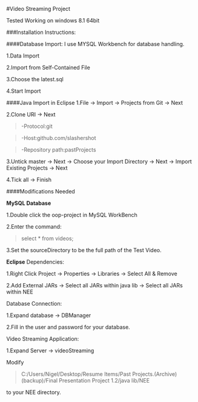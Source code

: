 #Video Streaming Project

Tested Working on windows 8.1 64bit

###Installation Instructions:

####Database Import:
I use MYSQL Workbench for database handling.

1.Data Import

2.Import from Self-Contained File

3.Choose the latest.sql

4.Start Import

####Java Import in Eclipse
1.File -> Import  -> Projects from Git -> Next

2.Clone URI -> Next
>-Protocol:git

>-Host:github.com/slashershot

>-Repository path:pastProjects

3.Untick master -> Next -> Choose your Import Directory -> Next -> Import Existing  Projects -> Next

4.Tick all -> Finish

####Modifications Needed

**MySQL Database**

1.Double click the oop-project in MySQL WorkBench

2.Enter the command:
>select * from videos;

3.Set the sourceDirectory to be the full path of the Test Video.

**Eclipse**
Dependencies:

1.Right Click Project -> Properties -> Libraries -> Select All & Remove

2.Add External JARs -> Select all JARs within java lib -> Select all JARs within NEE

Database Connection:

1.Expand database -> DBManager

2.Fill in the user and password for your database.

Video Streaming Application:

1.Expand Server -> videoStreaming

Modify
>C:/Users/Nigel/Desktop/Resume Items/Past Projects.(Archive)(backup)/Final Presentation Project 1.2/java lib/NEE

to your NEE directory.
